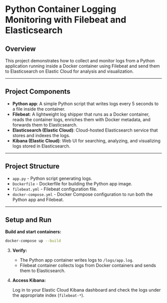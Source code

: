 
# Python Container Logging Monitoring with Filebeat and Elasticsearch

## Overview

This project demonstrates how to collect and monitor logs from a Python application running inside a Docker container using Filebeat and send them to Elasticsearch on Elastic Cloud for analysis and visualization.

---

## Project Components

- **Python app**: A simple Python script that writes logs every 5 seconds to a file inside the container.
- **Filebeat**: A lightweight log shipper that runs as a Docker container, reads the container logs, enriches them with Docker metadata, and forwards them to Elasticsearch.
- **Elasticsearch (Elastic Cloud)**: Cloud-hosted Elasticsearch service that stores and indexes the logs.
- **Kibana (Elastic Cloud)**: Web UI for searching, analyzing, and visualizing logs stored in Elasticsearch.



---

## Project Structure

- `app.py` - Python script generating logs.
- `Dockerfile` - Dockerfile for building the Python app image.
- `filebeat.yml` - Filebeat configuration file.
- `docker-compose.yml` - Docker Compose configuration to run both the Python app and Filebeat.

---

## Setup and Run

 **Build and start containers:**

   ```bash
   docker-compose up --build
   ```
3. **Verify:**

   - The Python app container writes logs to `/logs/app.log`.
   - Filebeat container collects logs from Docker containers and sends them to Elasticsearch.

4. **Access Kibana:**

   Log in to your Elastic Cloud Kibana dashboard and check the logs under the appropriate index (`filebeat-*`).

